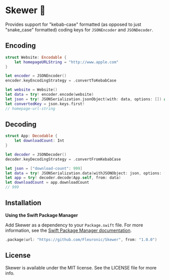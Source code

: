 # Skewer 🍡

Provides support for "kebab-case" formatted (as opposed to just "snake_case" formatted) coding keys for `JSONEncoder` and `JSONDecoder`.

## Encoding

```swift
struct Website: Encodable {
    let homepageURLString = "http://www.apple.com"
}

let encoder = JSONEncoder()
encoder.keyEncodingStrategy = .convertToKebabCase

let website = Website()
let data = try! encoder.encode(website)
let json = try! JSONSerialization.jsonObject(with: data, options: []) as! [String: Any]
let convertedKey = json.keys.first!
// homepage-url-string
```

## Decoding

```swift
struct App: Decodable {
    let downloadCount: Int
}

let decoder = JSONDecoder()
decoder.keyDecodingStrategy = .convertFromKebabCase

let json = ["download-count": 999]
let data = try! JSONSerialization.data(withJSONObject: json, options: [])
let app = try! decoder.decode(App.self, from: data)
let downloadCount = app.downloadCount
// 999
```

## Installation
**Using the Swift Package Manager**

Add Skewer as a dependency to your `Package.swift` file. For more information, see the [Swift Package Manager documentation](https://github.com/apple/swift-package-manager/tree/master/Documentation).

```swift
.package(url: "https://github.com/Fleuronic/Skewer", from: "1.0.0")
```

## License

Skewer is available under the MIT license. See the LICENSE file for more info.
